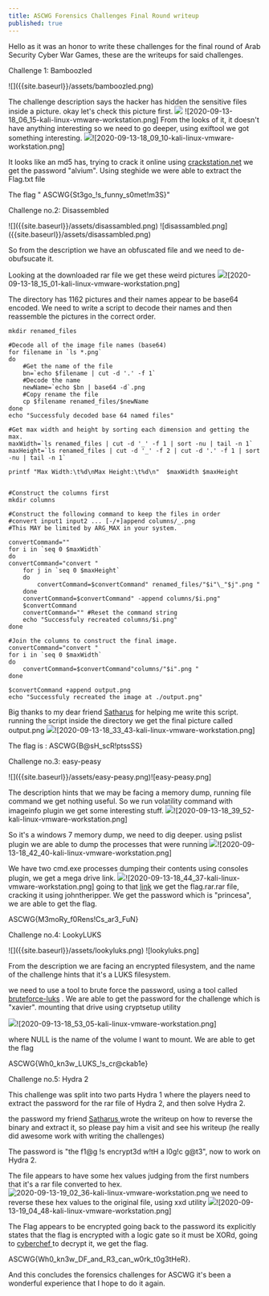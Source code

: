 ```yaml
---
title: ASCWG Forensics Challenges Final Round writeup
published: true
---
```


Hello as it was an honor to write these challenges for the final round of Arab Security Cyber War Games, these are the writeups for said challenges.


<p>Challenge 1:  Bamboozled</p>
![]({{site.baseurl}}/assets/bamboozled.png)

The challenge description says the hacker has hidden the sensitive files inside a picture. okay let's check this picture first.
![]({{site.baseurl}}/assets/2020-09-13-18_06_15-kali-linux-vmware-workstation.png)
![2020-09-13-18_06_15-kali-linux-vmware-workstation.png]
From the looks of it, it doesn't have anything interesting so we need to go deeper, using exiftool we got something interesting.
![]({{site.baseurl}}/assets/2020-09-13-18_09_10-kali-linux-vmware-workstation.png)![2020-09-13-18_09_10-kali-linux-vmware-workstation.png]

It looks like an md5 has, trying to crack it online using <a href="http://crackstation.net">crackstation.net</a> we get the password "alvium". Using steghide we were able to extract the Flag.txt file


<p> The flag " ASCWG{St3go_!s_funny_s0met!m3S}"</p>



<p>Challenge no.2: Disassembled</p>
![]({{site.baseurl}}/assets/disassambled.png)
![disassambled.png]({{site.baseurl}}/assets/disassambled.png)

So from the description we have an obfuscated file and we need to de-obufsucate it.

Looking at the downloaded rar file we get these weird pictures
![]({{site.baseurl}}/assets/2020-09-13-18_15_01-kali-linux-vmware-workstation.png)![2020-09-13-18_15_01-kali-linux-vmware-workstation.png]

The directory has 1162 pictures and their names appear to be base64 encoded. We need to write a script to decode their names and then reassemble the pictures in the correct order. 

```
mkdir renamed_files

#Decode all of the image file names (base64)
for filename in `ls *.png`
do
    #Get the name of the file
    bn=`echo $filename | cut -d '.' -f 1`
    #Decode the name
    newName=`echo $bn | base64 -d`.png
    #Copy rename the file
    cp $filename renamed_files/$newName
done
echo "Successfuly decoded base 64 named files"

#Get max width and height by sorting each dimension and getting the max.
maxWidth=`ls renamed_files | cut -d '_' -f 1 | sort -nu | tail -n 1`
maxHeight=`ls renamed_files | cut -d '_' -f 2 | cut -d '.' -f 1 | sort -nu | tail -n 1`

printf "Max Width:\t%d\nMax Height:\t%d\n"  $maxWidth $maxHeight


#Construct the columns first
mkdir columns 

#Construct the following command to keep the files in order
#convert input1 input2 ... [-/+]append columns/_.png
#This MAY be limited by ARG_MAX in your system.

convertCommand=""
for i in `seq 0 $maxWidth`
do
convertCommand="convert "
    for j in `seq 0 $maxHeight`
    do
        convertCommand=$convertCommand" renamed_files/"$i"\_"$j".png "
    done
    convertCommand=$convertCommand" -append columns/$i.png"
    $convertCommand
    convertCommand="" #Reset the command string
    echo "Successfuly recreated columns/$i.png"
done

#Join the columns to construct the final image. 
convertCommand="convert "
for i in `seq 0 $maxWidth`
do
    convertCommand=$convertCommand"columns/"$i".png "
done

$convertCommand +append output.png
echo "Successfuly recreated the image at ./output.png"
```


Big thanks to my dear friend [Satharus](https://satharus.me/) for helping me write this script.
running the script inside the directory we get the final picture called output.png 
![]({{site.baseurl}}/assets/2020-09-13-18_33_43-kali-linux-vmware-workstation.png)![2020-09-13-18_33_43-kali-linux-vmware-workstation.png]

The flag is : ASCWG{B@sH_scR!ptssSS}

<p>Challenge no.3: easy-peasy</p>
![]({{site.baseurl}}/assets/easy-peasy.png)![easy-peasy.png]

The description hints that we may be facing a memory dump, running file command we get nothing useful. So we run volatility command with imageinfo plugin we get some interesting stuff.
![]({{site.baseurl}}/assets/2020-09-13-18_39_52-kali-linux-vmware-workstation.png)![2020-09-13-18_39_52-kali-linux-vmware-workstation.png]

So it's a windows 7 memory dump, we need to dig deeper. using pslist plugin we are able to dump the processes that were running 
![]({{site.baseurl}}/assets/2020-09-13-18_42_40-kali-linux-vmware-workstation.png)![2020-09-13-18_42_40-kali-linux-vmware-workstation.png]

We have two cmd.exe processes dumping their contents using consoles plugin, we get a mega drive link.
![]({{site.baseurl}}/assets/2020-09-13-18_44_37-kali-linux-vmware-workstation.png)![2020-09-13-18_44_37-kali-linux-vmware-workstation.png]
going to that [link](https://mega.nz/file/ImQR1Coa#Dt3tr6Ze8Ibwconty_SEGq48N_xmkHiZAbyob8-TlSA) we get the flag.rar.rar file, cracking it using johntheripper. We get the password which is "princesa", we are able to get the flag. 
<p>ASCWG{M3moRy_f0Rens!Cs_ar3_FuN}</p>

<p>Challenge no.4: LookyLUKS</p>
![]({{site.baseurl}}/assets/lookyluks.png)
![lookyluks.png]

From the description we are facing an encrypted filesystem, and the name of the challenge hints that it's a LUKS filesystem. 

we need to use a tool to brute force the password, using a tool called <a href="https://github.com/glv2/bruteforce-luks">bruteforce-luks</a> . We are able to get the password for the challenge which is "xavier". mounting that drive using cryptsetup utility 

![]({{site.baseurl}}/assets/2020-09-13-18_53_05-kali-linux-vmware-workstation.png)![2020-09-13-18_53_05-kali-linux-vmware-workstation.png]

where NULL is the name of the volume I want to mount. We are able to get the flag 

<p>ASCWG{Wh0_kn3w_LUKS_!s_cr@ckab1e}</p>


<p>Challenge no.5: Hydra 2</p>
This challenge was split into two parts Hydra 1 where the players need to extract the password for the rar file of Hydra 2, and then solve Hydra 2.

the password my friend <a href="https://satharus.me/cybersecurity/2020/09/13/ascwg2020_re.html">Satharus </a>wrote the writeup on how to reverse the binary and extract it, so please pay him a visit and see his writeup (he really did awesome work with writing the challenges)

The password is "the f1@g !s encrypt3d w!tH a l0g!c g@t3", now to work on Hydra 2.

The file appears to have some hex values judging from the first numbers that it's a rar file converted to hex. ![2020-09-13-19_02_36-kali-linux-vmware-workstation.png]({{site.baseurl}}/assets/2020-09-13-19_02_36-kali-linux-vmware-workstation.png)
we need to reverse these hex values to the original file, using xxd utility ![]({{site.baseurl}}/assets/2020-09-13-19_04_48-kali-linux-vmware-workstation.png)![2020-09-13-19_04_48-kali-linux-vmware-workstation.png]

The Flag appears to be encrypted going back to the password its explicitly states that the flag is encrypted with a logic gate so it must be XORd, going to <a href="https://gchq.github.io/CyberChef/">cyberchef </a>to decrypt it, we get the flag.
<p>ASCWG{Wh0_kn3w_DF_and_R3_can_w0rk_t0g3tHeR}.</p>


And this concludes the forensics challenges for ASCWG it's been a wonderful experience that I hope to do it again.

